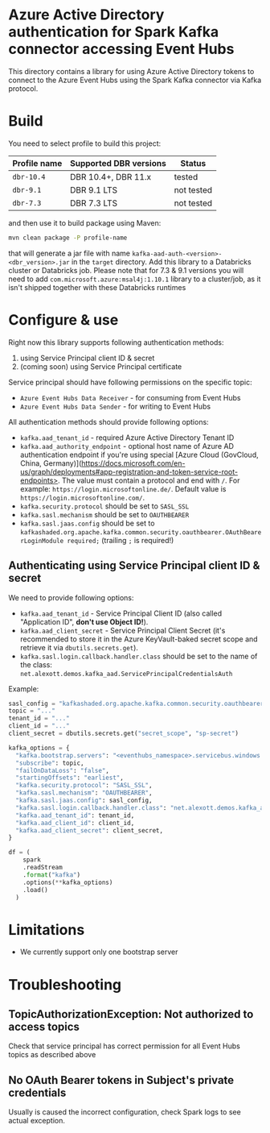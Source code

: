# Azure Active Directory authentication for Spark Kafka connector accessing Event Hubs

This directory contains a library for using Azure Active Directory tokens to connect to the Azure Event Hubs using the Spark Kafka connector via Kafka protocol.

# Build

You need to select profile to build this project:

| Profile name | Supported DBR versions  | Status     |
|--------------|-------------------------|------------|
|`dbr-10.4`    | DBR 10.4+, DBR 11.x     | tested     |
|`dbr-9.1`     | DBR 9.1 LTS             | not tested |
|`dbr-7.3`     | DBR 7.3 LTS             | not tested |


and then use it to build package using Maven:

```sh
mvn clean package -P profile-name
```

that will generate a jar file with name `kafka-aad-auth-<version>-<dbr_version>.jar` in the `target` directory. Add this library to a Databricks cluster or Databricks job.  Please note that for 7.3 & 9.1 versions you will need to add `com.microsoft.azure:msal4j:1.10.1` library to a cluster/job, as it isn't shipped together with these Databricks runtimes

# Configure & use

Right now this library supports following authentication methods:

1. using Service Principal client ID & secret
1. (coming soon) using Service Principal certificate

Service principal should have following permissions on the specific topic:

* `Azure Event Hubs Data Receiver` - for consuming from Event Hubs
* `Azure Event Hubs Data Sender` - for writing to Event Hubs

All authentication methods should provide following options:

* `kafka.aad_tenant_id` - required Azure Active Directory Tenant ID
* `kafka.aad_authority_endpoint` - optional host name of Azure AD authentication endpoint if you're using special [Azure Cloud (GovCloud, China, Germany)](https://docs.microsoft.com/en-us/graph/deployments#app-registration-and-token-service-root-endpoints>. The value must contain a protocol and end with `/`. For example: `https://login.microsoftonline.de/`.  Default value is `https://login.microsoftonline.com/`.
* `kafka.security.protocol` should be set to `SASL_SSL`
* `kafka.sasl.mechanism` should be set to `OAUTHBEARER`
* `kafka.sasl.jaas.config` should be set to `kafkashaded.org.apache.kafka.common.security.oauthbearer.OAuthBearerLoginModule required;` (trailing `;` is required!)


## Authenticating using Service Principal client ID & secret

We need to provide following options:

* `kafka.aad_tenant_id` - Service Principal Client ID (also called "Application ID", **don't use Object ID!**).
* `kafka.aad_client_secret` - Service Principal Client Secret (it's recommended to store it in the Azure KeyVault-baked secret scope and retrieve it via `dbutils.secrets.get`).
* `kafka.sasl.login.callback.handler.class` should be set to the name of the class: `net.alexott.demos.kafka_aad.ServicePrincipalCredentialsAuth`

Example:

```python
sasl_config = "kafkashaded.org.apache.kafka.common.security.oauthbearer.OAuthBearerLoginModule required;"
topic = "..."
tenant_id = "..."
client_id = "..."
client_secret = dbutils.secrets.get("secret_scope", "sp-secret")

kafka_options = {
  "kafka.bootstrap.servers": "<eventhubs_namespace>.servicebus.windows.net:9093",
  "subscribe": topic,
  "failOnDataLoss": "false",
  "startingOffsets": "earliest",
  "kafka.security.protocol": "SASL_SSL",
  "kafka.sasl.mechanism": "OAUTHBEARER", 
  "kafka.sasl.jaas.config": sasl_config,
  "kafka.sasl.login.callback.handler.class": "net.alexott.demos.kafka_aad.ServicePrincipalCredentialsAuth",
  "kafka.aad_tenant_id": tenant_id,
  "kafka.aad_client_id": client_id,
  "kafka.aad_client_secret": client_secret,
}

df = (
    spark 
    .readStream
    .format("kafka") 
    .options(**kafka_options)
    .load()
  )
```

# Limitations

* We currently support only one bootstrap server


# Troubleshooting

## TopicAuthorizationException: Not authorized to access topics

Check that service principal has correct permission for all Event Hubs topics as described above

## No OAuth Bearer tokens in Subject's private credentials

Usually is caused the incorrect configuration, check Spark logs to see actual exception.

